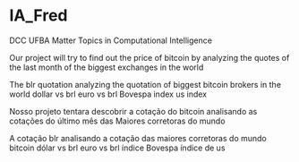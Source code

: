 # IA_Fred
DCC UFBA Matter Topics in Computational Intelligence

Our project will try to find out the price of bitcoin by analyzing the quotes of the last month of the biggest exchanges in the world

The blr quotation analyzing the quotation of
biggest bitcoin brokers in the world
dollar vs brl
euro vs brl
Bovespa index
us index

Nosso projeto tentara descobrir a cotação do bitcoin analisando as cotações do último mês das Maiores corretoras do mundo

A cotação blr analisando a cotação das
maiores corretoras do mundo bitcoin 
dólar vs brl 
euro vs brl 
índice Bovespa 
índice de us
